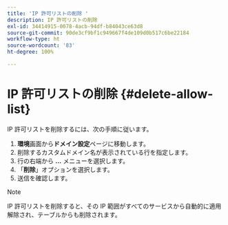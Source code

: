 ```yaml
---
title: 'IP 許可リストの削除 '
description: IP 許可リストの削除
exl-id: 34414915-0078-4acb-94df-b84043ce63d8
source-git-commit: 90de3cf9bf1c949667f4de109d0b517c6be22184
workflow-type: ht
source-wordcount: '83'
ht-degree: 100%

---
```


# IP 許可リストの削除 {#delete-allow-list}

IP 許可リストを削除するには、次の手順に従います。

1. **環境**&#x200B;画面から&#x200B;**ドメイン設定**&#x200B;ページに移動します。
1. 削除するカスタムドメイン名が表示されている行を指定します。
1. 行の右端から **...** メニューを選択します。
1. 「**削除**」オプションを選択します。
1. 送信を確認します。

>[!NOTE]
>IP 許可リストを削除すると、その IP 範囲がすべてのサービスから自動的に適用解除され、テーブルからも削除されます。
